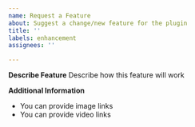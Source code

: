 ```yaml
---
name: Request a Feature 
about: Suggest a change/new feature for the plugin 
title: ''
labels: enhancement 
assignees: ''

---
```


**Describe Feature**
Describe how this feature will work

**Additional Information**
- You can provide image links
- You can provide video links